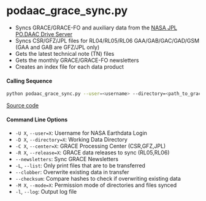 podaac_grace_sync.py
====================

 - Syncs GRACE/GRACE-FO and auxiliary data from the [NASA JPL PO.DAAC Drive Server](https://podaac-tools.jpl.nasa.gov/drive)  
 - Syncs CSR/GFZ/JPL files for RL04/RL05/RL06 GAA/GAB/GAC/GAD/GSM (GAA and GAB are GFZ/JPL only)
 - Gets the latest technical note (TN) files
 - Gets the monthly GRACE/GRACE-FO newsletters
 - Creates an index file for each data product

#### Calling Sequence
```bash
python podaac_grace_sync.py --user=<username> --directory=<path_to_grace_directory> --release=RL06
```
[Source code](https://github.com/tsutterley/read-GRACE-harmonics/blob/master/podaac_grace_sync.py)

#### Command Line Options
 - `-U X`, `--user=X`: Username for NASA Earthdata Login
 - `-D X`, `--directory=X`: Working Data Directory
 - `-C X`, `--center=X`: GRACE Processing Center (CSR,GFZ,JPL)
 - `-R X`, `--release=X`: GRACE data releases to sync (RL05,RL06)
 - `--newsletters`: Sync GRACE Newsletters
 - `-L`, `--list`: Only print files that are to be transferred
 - `--clobber`: Overwrite existing data in transfer
 - `--checksum`: Compare hashes to check if overwriting existing data
 - `-M X`, `--mode=X`: Permission mode of directories and files synced
 - `-l`, `--log`: Output log file
